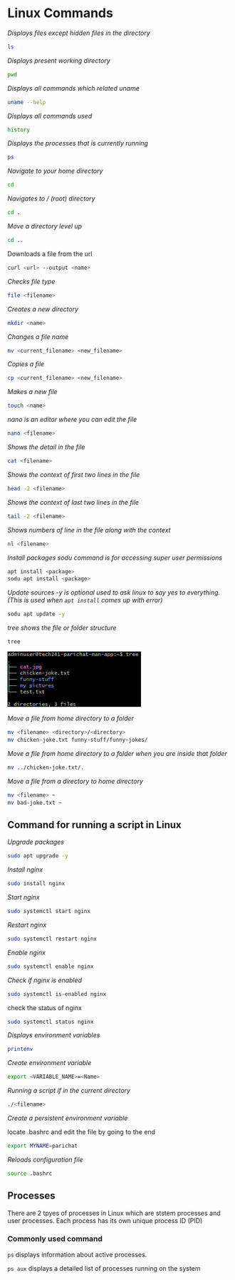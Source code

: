 # Linux Commands
*Displays files except hidden files in the directory*
```bash
ls
```
*Displays present working directory*
```bash
pwd
```
*Displays all commands which related uname*
```bash
uname --help
```
*Displays all commands used*
```bash
history
```
*Displays the processes that is currently running*
```bash
ps
```
*Navigate to your home directory*
```bash
cd 
```
*Navigates to / (root) directory*
```bash
cd .
```
*Move a directory level up*
```bash
cd ..
```
Downloads a file from the url 
```bash
curl <url> --output <name>
```
*Checks file type*
```bash
file <filename>
```
*Creates a new directory*
```bash
mkdir <name>
```
*Changes a file name*
```bash
mv <current_filename> <new_filename>
```
*Copies a file*
```bash
cp <current_filename> <new_filename>
```
*Makes a new file*
```bash
touch <name>
```
*nano is an editor where you can edit the file*
```bash
nano <filename>
```
*Shows the detail in the file*
```bash
cat <filename>
```
*Shows the context of first two lines in the file*
```bash
head -2 <filename>
```
*Shows the context of last two lines in the file*
```bash
tail -2 <filename>
```
*Shows numbers of line in the file along with the context*
```bash
nl <filename>
```
*Install packages sodu command is for accessing super user permissions*
```bash
apt install <package>
sodu apt install <package>
```
*Update sources -y is optional used to ask linux to say yes to everything.(This is used when `apt install` comes up with error)*
```bash
sodu apt update -y
```
*tree shows the file or folder structure*
```bash
tree
```
![tree_structure](tree_structure.png)

*Move a file from home directory to a folder*
```bash
mv <filename> <directory>/<directory>
mv chicken-joke.txt funny-stuff/funny-jokes/
```
*Move a file from home directory to a folder when you are inside that folder*
```bash
mv ../chicken-joke.txt/. 
```
*Move a file from a directory to home directory*
```bash
mv <filename> ~
mv bad-joke.txt ~
```

## Command for running a script in Linux
*Upgrade packages*
```bash
sudo apt upgrade -y
```
*Install nginx*
```bash
sudo install nginx
```
*Start nginx*
```bash
sudo systemctl start nginx
```
*Restart nginx*
```bash
sudo systemctl restart nginx
```
*Enable nginx*
```bash
sudo systemctl enable nginx
```
*Check if nginx is enabled*
```bash
sudo systemctl is-enabled nginx
```
check the status of nginx
```bash
sudo systemctl status nginx
```
*Displays environment variables*
```bash
printenv
```
*Create environment variable*
```bash
export <VARIABLE_NAME>=<Name>
```
*Running a script if in the current directory*
```bash
./<filename>
```
*Create a persistent environment variable*

locate .bashrc and edit the file by going to the end 
```bash
export MYNAME=parichat
```
*Reloads configuration file*
```bash
source .bashrc
```

## Processes
There are 2 tpyes of processes in Linux which are ststem processes and user processes. Each process has its own unique process ID (PID)

### Commonly used command 
`ps` displays information about active processes.

`ps aux` displays a detailed list of processes running on the system